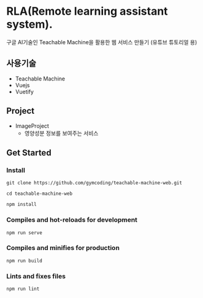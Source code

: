 # RLA(Remote learning assistant system).
구글 AI기술인 Teachable Machine을 활용한 웹 서비스 만들기 (유튜브 튜토리얼 용)

## 사용기술
- Teachable Machine
- Vuejs
- Vuetify

## Project
- ImageProject
    - 영양성분 정보를 보여주는 서비스


## Get Started
### Install
```
git clone https://github.com/gymcoding/teachable-machine-web.git
```
```
cd teachable-machine-web
```
```
npm install
```

### Compiles and hot-reloads for development
```
npm run serve
```

### Compiles and minifies for production
```
npm run build
```

### Lints and fixes files
```
npm run lint
```
